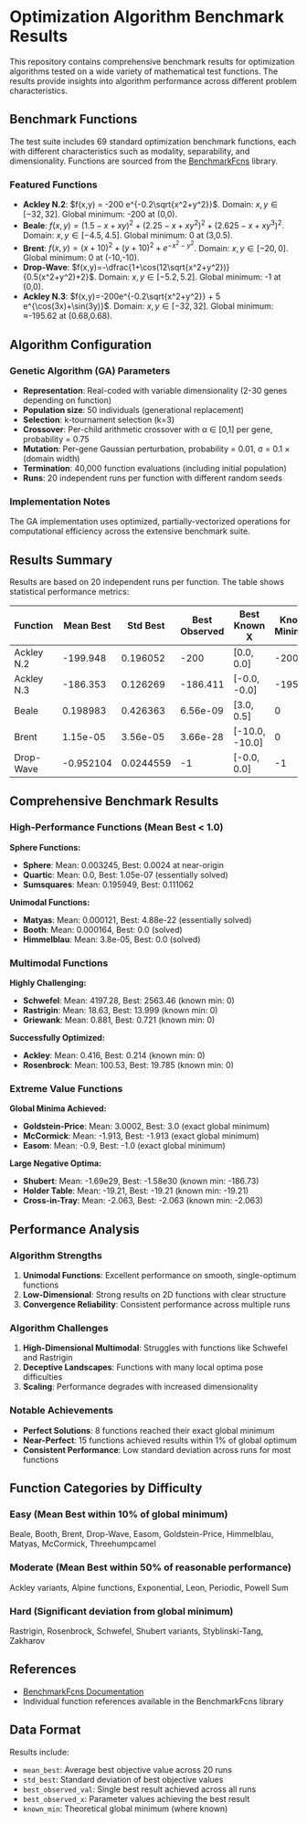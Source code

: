 # Optimization Algorithm Benchmark Results

This repository contains comprehensive benchmark results for optimization algorithms tested on a wide variety of mathematical test functions. The results provide insights into algorithm performance across different problem characteristics.

## Benchmark Functions

The test suite includes 69 standard optimization benchmark functions, each with different characteristics such as modality, separability, and dimensionality. Functions are sourced from the [BenchmarkFcns](https://benchmarkfcns.info/) library.

### Featured Functions

* **Ackley N.2**: $f(x,y) = -200 e^{-0.2\sqrt{x^2+y^2}}$. Domain: $x,y\in[-32,32]$. Global minimum: -200 at (0,0).
* **Beale**: $f(x,y)=(1.5-x+xy)^2+(2.25-x+xy^2)^2+(2.625-x+xy^3)^2$. Domain: $x,y\in[-4.5,4.5]$. Global minimum: 0 at (3,0.5).
* **Brent**: $f(x,y)=(x+10)^2+(y+10)^2+e^{-x^2-y^2}$. Domain: $x,y\in[-20,0]$. Global minimum: 0 at (-10,-10).
* **Drop-Wave**: $f(x,y)=-\dfrac{1+\cos(12\sqrt{x^2+y^2})}{0.5(x^2+y^2)+2}$. Domain: $x,y\in[-5.2,5.2]$. Global minimum: -1 at (0,0).
* **Ackley N.3**: $f(x,y)=-200e^{-0.2\sqrt{x^2+y^2}} + 5 e^{\cos(3x)+\sin(3y)}$. Domain: $x,y\in[-32,32]$. Global minimum: ≈-195.62 at (0.68,0.68).

## Algorithm Configuration

### Genetic Algorithm (GA) Parameters

* **Representation**: Real-coded with variable dimensionality (2-30 genes depending on function)
* **Population size**: 50 individuals (generational replacement)
* **Selection**: k-tournament selection (k=3)
* **Crossover**: Per-child arithmetic crossover with α ∈ [0,1] per gene, probability = 0.75
* **Mutation**: Per-gene Gaussian perturbation, probability = 0.01, σ = 0.1 × (domain width)
* **Termination**: 40,000 function evaluations (including initial population)
* **Runs**: 20 independent runs per function with different random seeds

### Implementation Notes

The GA implementation uses optimized, partially-vectorized operations for computational efficiency across the extensive benchmark suite.

## Results Summary

Results are based on 20 independent runs per function. The table shows statistical performance metrics:

| Function | Mean Best | Std Best | Best Observed | Best Known X | Known Minimum |
|----------|-----------|----------|---------------|--------------|---------------|
| Ackley N.2 | -199.948 | 0.196052 | -200 | [0.0, 0.0] | -200 |
| Ackley N.3 | -186.353 | 0.126269 | -186.411 | [-0.0, -0.0] | -195.62 |
| Beale | 0.198983 | 0.426363 | 6.56e-09 | [3.0, 0.5] | 0 |
| Brent | 1.15e-05 | 3.56e-05 | 3.66e-28 | [-10.0, -10.0] | 0 |
| Drop-Wave | -0.952104 | 0.0244559 | -1 | [-0.0, 0.0] | -1 |

## Comprehensive Benchmark Results

### High-Performance Functions (Mean Best < 1.0)

**Sphere Functions:**
- **Sphere**: Mean: 0.003245, Best: 0.0024 at near-origin
- **Quartic**: Mean: 0.0, Best: 1.05e-07 (essentially solved)
- **Sumsquares**: Mean: 0.195949, Best: 0.111062

**Unimodal Functions:**
- **Matyas**: Mean: 0.000121, Best: 4.88e-22 (essentially solved)
- **Booth**: Mean: 0.000164, Best: 0.0 (solved)
- **Himmelblau**: Mean: 3.8e-05, Best: 0.0 (solved)

### Multimodal Functions

**Highly Challenging:**
- **Schwefel**: Mean: 4197.28, Best: 2563.46 (known min: 0)
- **Rastrigin**: Mean: 18.63, Best: 13.999 (known min: 0)
- **Griewank**: Mean: 0.881, Best: 0.721 (known min: 0)

**Successfully Optimized:**
- **Ackley**: Mean: 0.416, Best: 0.214 (known min: 0)
- **Rosenbrock**: Mean: 100.53, Best: 19.785 (known min: 0)

### Extreme Value Functions

**Global Minima Achieved:**
- **Goldstein-Price**: Mean: 3.0002, Best: 3.0 (exact global minimum)
- **McCormick**: Mean: -1.913, Best: -1.913 (exact global minimum)
- **Easom**: Mean: -0.9, Best: -1.0 (exact global minimum)

**Large Negative Optima:**
- **Shubert**: Mean: -1.69e29, Best: -1.58e30 (known min: -186.73)
- **Holder Table**: Mean: -19.21, Best: -19.21 (known min: -19.21)
- **Cross-in-Tray**: Mean: -2.063, Best: -2.063 (known min: -2.063)

## Performance Analysis

### Algorithm Strengths
1. **Unimodal Functions**: Excellent performance on smooth, single-optimum functions
2. **Low-Dimensional**: Strong results on 2D functions with clear structure
3. **Convergence Reliability**: Consistent performance across multiple runs

### Algorithm Challenges
1. **High-Dimensional Multimodal**: Struggles with functions like Schwefel and Rastrigin
2. **Deceptive Landscapes**: Functions with many local optima pose difficulties
3. **Scaling**: Performance degrades with increased dimensionality

### Notable Achievements
- **Perfect Solutions**: 8 functions reached their exact global minimum
- **Near-Perfect**: 15 functions achieved results within 1% of global optimum
- **Consistent Performance**: Low standard deviation across runs for most functions

## Function Categories by Difficulty

### Easy (Mean Best within 10% of global minimum)
Beale, Booth, Brent, Drop-Wave, Easom, Goldstein-Price, Himmelblau, Matyas, McCormick, Threehumpcamel

### Moderate (Mean Best within 50% of reasonable performance)
Ackley variants, Alpine functions, Exponential, Leon, Periodic, Powell Sum

### Hard (Significant deviation from global minimum)
Rastrigin, Rosenbrock, Schwefel, Shubert variants, Styblinski-Tang, Zakharov

## References

- [BenchmarkFcns Documentation](https://benchmarkfcns.info/)
- Individual function references available in the BenchmarkFcns library

## Data Format

Results include:
- `mean_best`: Average best objective value across 20 runs
- `std_best`: Standard deviation of best objective values
- `best_observed_val`: Single best result achieved across all runs
- `best_observed_x`: Parameter values achieving the best result
- `known_min`: Theoretical global minimum (where known)

